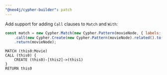 ```yaml
---
"@neo4j/cypher-builder": patch
---
```


Add support for adding `Call` clauses to `Match` and `With`:

```js
const match = new Cypher.Match(new Cypher.Pattern(movieNode, { labels: ["Movie"] }))
    .call(new Cypher.Create(new Cypher.Pattern(movieNode).related().to(actorNode)), [movieNode])
    .return(movieNode);
```

```cypher
MATCH (this0:Movie)
CALL (this0) {
    CREATE (this0)-[this2]->(this1)
}
RETURN this0
```
